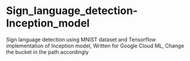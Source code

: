 # Sign_language_detection-Inception_model
Sign language detection using MNIST dataset and Tensorflow implementation of Inception model,
Written for Google Cloud ML, 
Change the bucket in the path accordingly 

